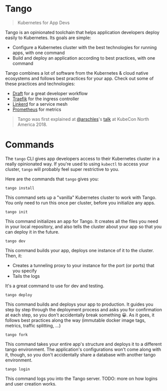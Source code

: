 # Tango

>Kubernetes for App Devs

Tango is an opinionated toolchain that helps application developers deploy easily to Kubernetes. Its goals are simple:

- Configure a Kubernetes cluster with the best technologies for running apps, with one command
- Build and deploy an application according to best practices, with one command

Tango combines a lot of software from the Kubernetes & cloud native ecosystems and follows best practices for your app. Check out some of these practices and technologies:

- [Draft](https://draft.sh) for a great developer workflow
- [Traefik](https://traefik.io/) for the ingress controller
- [Linkerd](https://linkerd.io/) for a service mesh
- [Prometheus](https://prometheus.io/) for metrics

>Tango was first explained at [@arschles](https://twitter.com/arschles)'s [talk](https://arschles.com/kubecon2018) at KubeCon North America 2018.

# Commands

The `tango` CLI gives app developers access to their Kubernetes cluster in a really opinionated way. If you're used to using `kubectl` to access your cluster, `tango` will probably feel super restrictive to you.

Here are the commands that `tango` gives you:

```console
tango install
```

This command sets up a "vanilla" Kubernetes cluster to work with Tango. You only need to run this once per cluster, before you initialize any apps.

```console
tango init
```

This command initializes an app for Tango. It creates all the files you need in your local repository, and also tells the cluster about your app so that you can deploy it in the future.

```console
tango dev
```

This command builds your app, deploys one instance of it to the cluster. Then, it:

- Creates a tunneling proxy to your instance for the port (or ports) that you specify
- Tails the logs

It's a great command to use for dev and testing.

```console
tango deploy
```

This command builds and deploys your app to production. It guides you step by step through the deployment process and asks you for confirmation at each step, so you don't accidentally break something :grinning:. As it goes, it follows best practices along the way (immutable docker image tags, metrics, traffic splitting, ...)

```console
tango fork
```

This command takes your entire app's structure and deploys it to a different tango environment. The application's configurations won't come along with it, though, so you don't accidentally share a database with another tango environment.

```console
tango login
```

This command logs you into the Tango server. TODO: more on how logins and user creation works.
